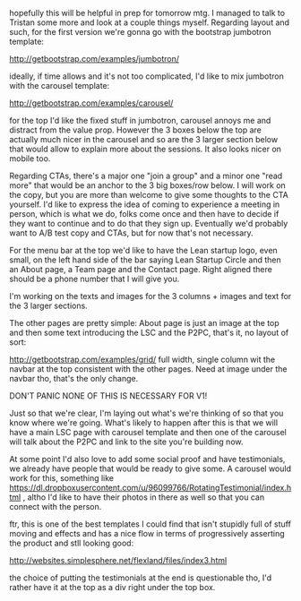 hopefully this will be helpful in prep for tomorrow mtg. I managed to talk to
Tristan some more and look at a couple things myself. Regarding layout and
such, for the first version we're gonna go with the bootstrap jumbotron
template:

http://getbootstrap.com/examples/jumbotron/

ideally, if time allows and it's not too complicated, I'd like to mix jumbotron
with the carousel template:

http://getbootstrap.com/examples/carousel/

for the top I'd like the fixed stuff in jumbotron, carousel annoys me and
distract from the value prop. However the 3 boxes below the top are actually
much nicer in the carousel and so are the 3 larger section below that would
allow to explain more about the sessions. It also looks nicer on mobile too.

Regarding CTAs, there's a major one "join a group" and a minor one "read more"
that would be an anchor to the 3 big boxes/row below. I will work on the copy,
but you are more than welcome to give some thoughts to the CTA yourself. I'd
like to express the idea of coming to experience a meeting in person, which is
what we do, folks come once and then have to decide if they want to continue
and to do that they sign up. Eventually we'd probably want to A/B test copy and
CTAs, but for now that's not necessary.

For the menu bar at the top we'd like to have the Lean startup logo, even
small, on the left hand side of the bar saying Lean Startup Circle and then an
About page, a Team page and the Contact page. Right aligned there should be a
phone number that I will give you.

I'm working on the texts and images for the 3 columns + images and text for the
3 larger sections.

The other pages are pretty simple: About page is just an image at the top and
then some text introducing the LSC and the P2PC, that's it, no layout of sort:

http://getbootstrap.com/examples/grid/ full width, single column wit the navbar
at the top consistent with the other pages. Need at image under the navbar tho,
that's the only change.

DON'T PANIC NONE OF THIS IS NECESSARY FOR V1!

Just so that we're clear, I'm laying out what's we're thinking of so that you
know where we're going. What's likely to happen after this is that we will have
a main LSC page with carousel template and then one of the carousel will talk
about the P2PC and link to the site you're building now.

At some point I'd also love to add some social proof and have testimonials, we
already have people that would be ready to give some. A carousel would work for
this, something like
https://dl.dropboxusercontent.com/u/96099766/RotatingTestimonial/index.html ,
altho I'd like to have their photos in there as well so that you can connect
with the person.

ftr, this is one of the best templates I could find that isn't stupidly full of
stuff moving and effects and has a nice flow in terms of progressively
asserting the product and stll looking good:

http://websites.simplesphere.net/flexland/files/index3.html

the choice of putting the testimonials at the end is questionable tho, I'd
rather have it at the top as a div right under the top box.
